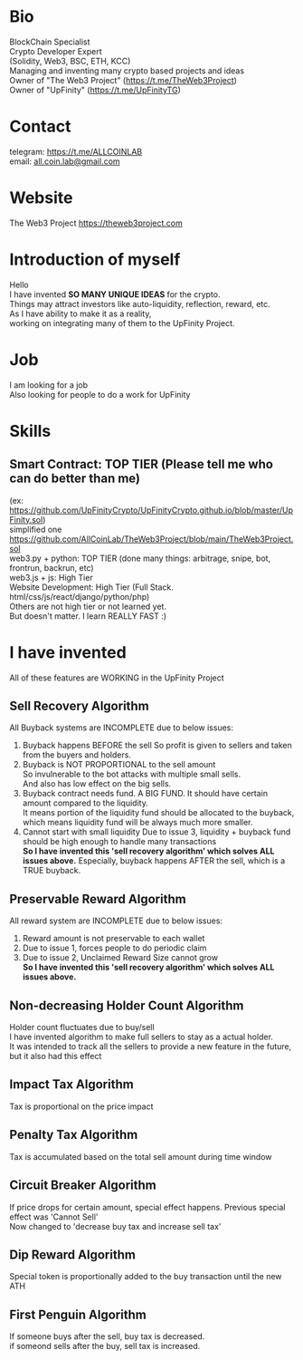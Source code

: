 # Bio
BlockChain Specialist  
Crypto Developer Expert   
(Solidity, Web3, BSC, ETH, KCC)  
Managing and inventing many crypto based projects and ideas  
Owner of "The Web3 Project" (https://t.me/TheWeb3Project)  
Owner of "UpFinity" (https://t.me/UpFinityTG)  


# Contact
telegram: https://t.me/ALLCOINLAB  
email: all.coin.lab@gmail.com  

# Website  
The Web3 Project
https://theweb3project.com

# Introduction of myself
Hello  
I have invented **SO MANY UNIQUE IDEAS** for the crypto.  
Things may attract investors like auto-liquidity, reflection, reward, etc.  
As I have ability to make it as a reality,  
working on integrating many of them to the UpFinity Project.  

# Job
I am looking for a job  
Also looking for people to do a work for UpFinity  

# Skills
## Smart Contract: **TOP TIER (Please tell me who can do better than me)**  
(ex: https://github.com/UpFinityCrypto/UpFinityCrypto.github.io/blob/master/UpFinity.sol)  
simplified one https://github.com/AllCoinLab/TheWeb3Project/blob/main/TheWeb3Project.sol  
web3.py + python: TOP TIER (done many things: arbitrage, snipe, bot, frontrun, backrun, etc)  
web3.js + js: High Tier  
Website Development: High Tier (Full Stack. html/css/js/react/django/python/php)  
Others are not high tier or not learned yet.  
But doesn't matter. I learn REALLY FAST :)  

# I have invented
All of these features are WORKING in the UpFinity Project

## Sell Recovery Algorithm
All Buyback systems are INCOMPLETE due to below issues:  
1. Buyback happens BEFORE the sell
So profit is given to sellers and taken from the buyers and holders.
2. Buyback is NOT PROPORTIONAL to the sell amount  
So invulnerable to the bot attacks with multiple small sells.  
And also has low effect on the big sells.
3. Buyback contract needs fund. A BIG FUND.
It should have certain amount compared to the liquidity.  
It means portion of the liquidity fund should be allocated to the buyback,  
which means liquidity fund will be always much more smaller.  
4. Cannot start with small liquidity
Due to issue 3, liquidity + buyback fund should be high enough to handle many transactions  
**So I have invented this 'sell recovery algorithm' which solves ALL issues above.**
Especially, buyback happens AFTER the sell, which is a TRUE buyback.

## Preservable Reward Algorithm
All reward system are INCOMPLETE due to below issues:  
1. Reward amount is not preservable to each wallet  
2. Due to issue 1, forces people to do periodic claim  
3. Due to issue 2, Unclaimed Reward Size cannot grow  
**So I have invented this 'sell recovery algorithm' which solves ALL issues above.**

## Non-decreasing Holder Count Algorithm
Holder count fluctuates due to buy/sell  
I have invented algorithm to make full sellers to stay as a actual holder.  
It was intended to track all the sellers to provide a new feature in the future,  
but it also had this effect  

## Impact Tax Algorithm
Tax is proportional on the price impact

## Penalty Tax Algorithm
Tax is accumulated based on the total sell amount during time window

## Circuit Breaker Algorithm
If price drops for certain amount, special effect happens.
Previous special effect was 'Cannot Sell'  
Now changed to 'decrease buy tax and increase sell tax'  

## Dip Reward Algorithm
Special token is proportionally added to the buy transaction until the new ATH

## First Penguin Algorithm
If someone buys after the sell, buy tax is decreased.  
if someond sells after the buy, sell tax is increased.  

